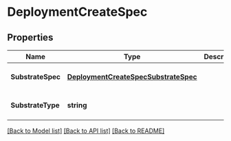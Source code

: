 # DeploymentCreateSpec

## Properties
Name | Type | Description | Notes
------------ | ------------- | ------------- | -------------
**SubstrateSpec** | [**DeploymentCreateSpecSubstrateSpec**](deployment_create_spec_substrate_spec.md) |  | [optional] [default to null]
**SubstrateType** | **string** |  | [optional] [default to null]

[[Back to Model list]](../README.md#documentation-for-models) [[Back to API list]](../README.md#documentation-for-api-endpoints) [[Back to README]](../README.md)


